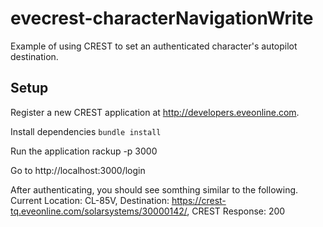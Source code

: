# evecrest-characterNavigationWrite
Example of using CREST to set an authenticated character's autopilot destination.

## Setup
Register a new CREST application at http://developers.eveonline.com.

Install dependencies
`bundle install`

Run the application
rackup -p 3000

Go to http://localhost:3000/login

After authenticating, you should see somthing similar to the following.
Current Location: CL-85V, Destination: https://crest-tq.eveonline.com/solarsystems/30000142/, CREST Response: 200
